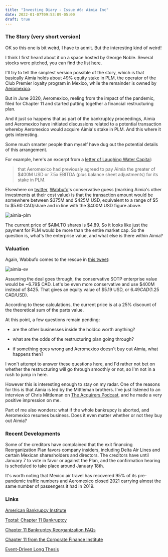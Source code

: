 ```yaml
---
title: "Investing Diary - Issue #6: Aimia Inc"
date: 2022-01-07T09:53:09-05:00
draft: true
---
```


### The Story (very short version)

OK so this one is bit weird, I have to admit. But the interesting kind of weird!

I think I first heard about it on a space hosted by George Noble. Several stocks were pitched, you can find the list [here](https://twitter.com/gnoble79/status/1469795405986738176).

I'll try to tell the simplest version possible of the story, which is that basically Aimia holds about 49% equity stake in PLM, the operator of the Club Premier loyalty program in Mexico, while the remainder is owned by [Aeromexico](https://finance.yahoo.com/quote/AEROMEX.MX?p=AEROMEX.MX&.tsrc=fin-srch).

But in June 2020, Aeromexico, reeling from the impact of the pandemic, filed for Chapter 11 and started putting together a financial restructuring plan.

And it just so happens that as part of the bankruptcy proceedings, Aimia and Aeromexico have initiated discussions related to a potential transaction whereby Aeromexico would acquire Aimia's stake in PLM. And this where it gets interesting.

Some much smarter people than myself have dug out the potential details of this arrangement.

For example, here's an excerpt from a [letter of Laughing Water Capital](https://static1.squarespace.com/static/5d93ed0b59166652b0d66427/t/60fb1f431155b25f3e6e24a3/1627070275338/Laughing+Water+Capital+H1+2021.pdf):

<blockquote> 

that Aeromexico had previously agreed to pay Aimia the greater of $400M USD or 7.5x EBITDA (plus balance sheet adjustments) for its stake in PLM.

</blockquote>

Elsewhere on [twitter](https://twitter.com/wabuffo/status/1454251413052211201), [Wabbufo](https://twitter.com/wabuffo)'s conservative guess (marking Aimia's other investments at their cost value) is that the transaction amount would be somewhere between $375M and $425M USD, equivalent to a range of $5 to $5.60 CAD/share and in line with the $400M USD figure above.

![aimia-plm](/images/aimia-plm.png)

The current price of $AIM.TO shares is $4.89. So it looks like just the payment for PLM would be more than the entire market cap. So the question is, what's the enterprise value, and what else is there within Aimia?

### Valuation

Again, Wabbufo comes to the rescue in [this tweet](https://twitter.com/wabuffo/status/1448265981118255104):

![aimia-ev](/images/aimia-ev.png)

Assuming the deal goes through, the conservative SOTP enterprise value would be ~6.79$ CAD. Let's be even more conservative and use $400M instead of $425. That gives an equity value of $5.19 USD, or $6.49 CAD ($1.25 CAD/USD).

According to these calculations, the current price is at a 25% discount of the theoretical sum of the parts value.

At this point, a few questions remain pending:

- are the other businesses inside the holdco worth anything?

- what are the odds of the restructuring plan going through?

- if something goes wrong and Aeromexico doesn't buy out Aimia, what happens then?

I won't attempt to answer these questions here, and I'd rather not bet on whether the restructuring will go through smoothly or not, so I'm not in a rush to jump in here. 

However this is interesting enough to stay on my radar. One of the reasons for this is that Aimia is led by the Mittleman brothers. I've just listened to an interview of Chris Mittleman on [The Acquirers Podcast](https://www.youtube.com/watch?v=1TUNOKyv7vQ), and he made a very positive impression on me.

Part of me also wonders: what if the whole bankrupcy is aborted, and Aeromexico resumes business. Does it even matter whether or not they buy out Aimia?

### Recent Developments

Some of the creditors have complained that the exit financing Reorganization Plan favors company insiders, including Delta Air Lines and certain Mexican sharesholders and directors. The creditors have until January 7 to vote in favor or against the Plan, and the confirmation hearing is scheduled to take place around January 18th.

It's worth noting that Mexico air travel has recovered 95% of its pre-pandemic traffic numbers and Aeromexico closed 2021 carrying almost the same number of passengers it had in 2019. 

### Links

[American Bankrupcy Institute](https://www.kirkland.com/siteFiles/kirkexp/publications/2398/Document1/Friedland_What_unsecured_creditor_should.pdf)

[Toptal: Chapter 11 Bankruptcy](https://www.toptal.com/finance/bankruptcy/chapter-11-bankruptcy-what-is-it)

[Chapter 11 Bankruptcy Reorganization FAQs](http://arklatexlaw.com/practice-areas/bankruptcy/chapter-11-bankruptcy-reorganization-frequently-asked-questions/)

[Chapter 11 from the Corporate Finance Institute](https://corporatefinanceinstitute.com/resources/knowledge/other/what-is-chapter-11/)

[Event-Driven Long Thesis](https://zbbanalyst.substack.com/p/aim-event-driven-long-thesis?r=ck61a&utm_campaign=post&utm_medium=web&utm_source=)